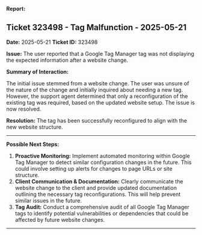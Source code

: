 **Report:**

## Ticket 323498 - Tag Malfunction - 2025-05-21

**Date:** 2025-05-21
**Ticket ID:** 323498

**Issue:** The user reported that a Google Tag Manager tag was not displaying the expected information after a website change.

**Summary of Interaction:**

The initial issue stemmed from a website change.  The user was unsure of the nature of the change and initially inquired about needing a new tag. However, the support agent determined that only a reconfiguration of the existing tag was required, based on the updated website setup. The issue is now resolved.

**Resolution:** The tag has been successfully reconfigured to align with the new website structure.

---

**Possible Next Steps:**

1.  **Proactive Monitoring:** Implement automated monitoring within Google Tag Manager to detect similar configuration changes in the future. This could involve setting up alerts for changes to page URLs or site structure.
2.  **Client Communication & Documentation:**  Clearly communicate the website change to the client and provide updated documentation outlining the necessary tag reconfigurations. This will help prevent similar issues in the future.
3.  **Tag Audit:** Conduct a comprehensive audit of all Google Tag Manager tags to identify potential vulnerabilities or dependencies that could be affected by future website changes.

---
